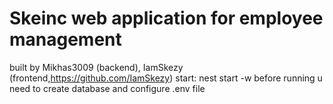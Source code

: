 # Skeinc web application for employee management
built by Mikhas3009 (backend), IamSkezy (frontend,https://github.com/IamSkezy)
start: nest start -w
before running u need to create database and configure .env file
